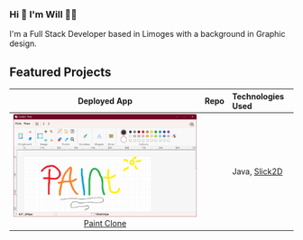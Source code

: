 ### Hi 👋 I'm Will 👨‍💻

I'm a Full Stack Developer based in Limoges with a background in Graphic design.<br/>


## Featured Projects

| Deployed App | Repo | Technologies Used |
|:-------------:|:-------------:|:----------|
| <a href=""><img src="https://github.com/WillN-Git/Paint-Clone/blob/main/MDImages/screenshot.png" width="100%" /> Paint Clone</a> | <a href="https://github.com/WillN-Git/Paint-Clone"><img src="https://cdn.iconscout.com/icon/free/png-256/github-153-675523.png" alt="" /></a> | Java, <a href="https://slick.ninjacave.com/javadoc/">Slick2D</a> |

<!--
**WillN-Git/WillN-Git** is a ✨ _special_ ✨ repository because its `README.md` (this file) appears on your GitHub profile.

Here are some ideas to get you started:

- 🔭 I’m currently working on ...
- 🌱 I’m currently learning ...
- 👯 I’m looking to collaborate on ...
- 🤔 I’m looking for help with ...
- 💬 Ask me about ...
- 📫 How to reach me: ...
- 😄 Pronouns: ...
- ⚡ Fun fact: ...
-->
